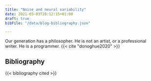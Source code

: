 ```yaml
---
title: "Noise and neural variability"
date: 2021-03-03T20:12:15+01:00
draft: true
bibFile: "/data/blog-bibliography.json"

---
```

Our generation has a philosopher.
He is not an artist, or a professional writer.
He is a programmer. {{< cite "donoghue2020" >}}


## Bibliography

<!-- The bibliography will display works from path/to/bib.json -->
{{< bibliography  cited >}}
